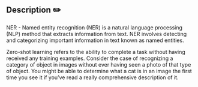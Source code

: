## Description :pencil2:

NER - Named entity recognition (NER) is a natural language processing (NLP) method that extracts information from text. 
NER involves detecting and categorizing important information in text known as named entities.

Zero-shot learning refers to the ability to complete a task without having received any training examples. 
Consider the case of recognizing a category of object in images without ever having seen a photo of that type of 
object. You might be able to determine what a cat is in an image the first time you see it if you’ve read a really 
comprehensive description of it.
